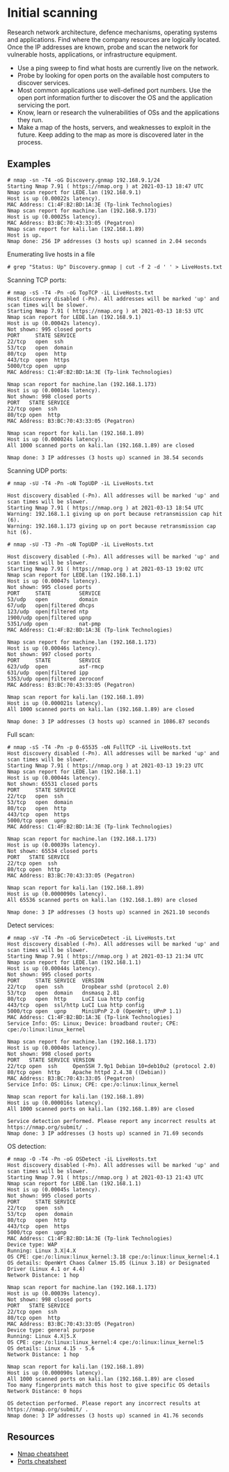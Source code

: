 # Initial scanning

Research network architecture, defence mechanisms, operating systems and applications. Find where the company resources are logically located. Once the IP addresses are known, probe and scan the network for vulnerable hosts, applications, or infrastructure equipment.

* Use a ping sweep to find what hosts are currently live on the network.
* Probe by looking for open ports on the available host computers to discover services.
* Most common applications use well-defined port numbers. Use the open port information further to discover the OS and the application servicing the port.
* Know, learn or research the vulnerabilities of OSs and the applications they run.
* Make a map of the hosts, servers, and weaknesses to exploit in the future. Keep adding to the map as more is discovered later in the process.

## Examples

```
# nmap -sn -T4 -oG Discovery.gnmap 192.168.9.1/24  
Starting Nmap 7.91 ( https://nmap.org ) at 2021-03-13 18:47 UTC
Nmap scan report for LEDE.lan (192.168.9.1)
Host is up (0.00022s latency).
MAC Address: C1:4F:B2:BD:1A:3E (Tp-link Technologies)
Nmap scan report for machine.lan (192.168.9.173)
Host is up (0.00025s latency).
MAC Address: B3:BC:70:43:33:05 (Pegatron)
Nmap scan report for kali.lan (192.168.1.89)
Host is up.
Nmap done: 256 IP addresses (3 hosts up) scanned in 2.04 seconds
```

Enumerating live hosts in a file 

```
# grep "Status: Up" Discovery.gnmap | cut -f 2 -d ' ' > LiveHosts.txt  
```
                                                                                 
Scanning TCP ports:

```
# nmap -sS -T4 -Pn -oG TopTCP -iL LiveHosts.txt
Host discovery disabled (-Pn). All addresses will be marked 'up' and scan times will be slower.
Starting Nmap 7.91 ( https://nmap.org ) at 2021-03-13 18:53 UTC
Nmap scan report for LEDE.lan (192.168.9.1)
Host is up (0.00042s latency).
Not shown: 995 closed ports
PORT     STATE SERVICE
22/tcp   open  ssh
53/tcp   open  domain
80/tcp   open  http
443/tcp  open  https
5000/tcp open  upnp
MAC Address: C1:4F:B2:BD:1A:3E (Tp-link Technologies)

Nmap scan report for machine.lan (192.168.1.173)
Host is up (0.00014s latency).
Not shown: 998 closed ports
PORT   STATE SERVICE
22/tcp open  ssh
80/tcp open  http
MAC Address: B3:BC:70:43:33:05 (Pegatron)

Nmap scan report for kali.lan (192.168.1.89)
Host is up (0.000024s latency).
All 1000 scanned ports on kali.lan (192.168.1.89) are closed

Nmap done: 3 IP addresses (3 hosts up) scanned in 38.54 seconds
```
    
Scanning UDP ports:                                                                         

```
# nmap -sU -T4 -Pn -oN TopUDP -iL LiveHosts.txt

Host discovery disabled (-Pn). All addresses will be marked 'up' and scan times will be slower.
Starting Nmap 7.91 ( https://nmap.org ) at 2021-03-13 18:54 UTC
Warning: 192.168.1.1 giving up on port because retransmission cap hit (6).
Warning: 192.168.1.173 giving up on port because retransmission cap hit (6).

# nmap -sU -T3 -Pn -oN TopUDP -iL LiveHosts.txt                      

Host discovery disabled (-Pn). All addresses will be marked 'up' and scan times will be slower.
Starting Nmap 7.91 ( https://nmap.org ) at 2021-03-13 19:02 UTC
Nmap scan report for LEDE.lan (192.168.1.1)
Host is up (0.00047s latency).
Not shown: 995 closed ports
PORT     STATE         SERVICE
53/udp   open          domain
67/udp   open|filtered dhcps
123/udp  open|filtered ntp
1900/udp open|filtered upnp
5351/udp open          nat-pmp
MAC Address: C1:4F:B2:BD:1A:3E (Tp-link Technologies)

Nmap scan report for machine.lan (192.168.1.173)
Host is up (0.00046s latency).
Not shown: 997 closed ports
PORT     STATE         SERVICE
623/udp  open          asf-rmcp
631/udp  open|filtered ipp
5353/udp open|filtered zeroconf
MAC Address: B3:BC:70:43:33:05 (Pegatron)

Nmap scan report for kali.lan (192.168.1.89)
Host is up (0.000021s latency).
All 1000 scanned ports on kali.lan (192.168.1.89) are closed

Nmap done: 3 IP addresses (3 hosts up) scanned in 1086.87 seconds
```

Full scan:                                                                            

```
# nmap -sS -T4 -Pn -p 0-65535 -oN FullTCP -iL LiveHosts.txt
Host discovery disabled (-Pn). All addresses will be marked 'up' and scan times will be slower.
Starting Nmap 7.91 ( https://nmap.org ) at 2021-03-13 19:23 UTC
Nmap scan report for LEDE.lan (192.168.1.1)
Host is up (0.00044s latency).
Not shown: 65531 closed ports
PORT     STATE SERVICE
22/tcp   open  ssh
53/tcp   open  domain
80/tcp   open  http
443/tcp  open  https
5000/tcp open  upnp
MAC Address: C1:4F:B2:BD:1A:3E (Tp-link Technologies)

Nmap scan report for machine.lan (192.168.1.173)
Host is up (0.00039s latency).
Not shown: 65534 closed ports
PORT   STATE SERVICE
22/tcp open  ssh
80/tcp open  http
MAC Address: B3:BC:70:43:33:05 (Pegatron)

Nmap scan report for kali.lan (192.168.1.89)
Host is up (0.0000090s latency).
All 65536 scanned ports on kali.lan (192.168.1.89) are closed

Nmap done: 3 IP addresses (3 hosts up) scanned in 2621.10 seconds
```

Detect services:

```
# nmap -sV -T4 -Pn -oG ServiceDetect -iL LiveHosts.txt               
Host discovery disabled (-Pn). All addresses will be marked 'up' and scan times will be slower.
Starting Nmap 7.91 ( https://nmap.org ) at 2021-03-13 21:34 UTC
Nmap scan report for LEDE.lan (192.168.1.1)
Host is up (0.00044s latency).
Not shown: 995 closed ports
PORT     STATE SERVICE  VERSION
22/tcp   open  ssh      Dropbear sshd (protocol 2.0)
53/tcp   open  domain   dnsmasq 2.81
80/tcp   open  http     LuCI Lua http config
443/tcp  open  ssl/http LuCI Lua http config
5000/tcp open  upnp     MiniUPnP 2.0 (OpenWrt; UPnP 1.1)
MAC Address: C1:4F:B2:BD:1A:3E (Tp-link Technologies)
Service Info: OS: Linux; Device: broadband router; CPE: cpe:/o:linux:linux_kernel

Nmap scan report for machine.lan (192.168.1.173)
Host is up (0.00040s latency).
Not shown: 998 closed ports
PORT   STATE SERVICE VERSION
22/tcp open  ssh     OpenSSH 7.9p1 Debian 10+deb10u2 (protocol 2.0)
80/tcp open  http    Apache httpd 2.4.38 ((Debian))
MAC Address: B3:BC:70:43:33:05 (Pegatron)
Service Info: OS: Linux; CPE: cpe:/o:linux:linux_kernel

Nmap scan report for kali.lan (192.168.1.89)
Host is up (0.000016s latency).
All 1000 scanned ports on kali.lan (192.168.1.89) are closed

Service detection performed. Please report any incorrect results at https://nmap.org/submit/ .
Nmap done: 3 IP addresses (3 hosts up) scanned in 71.69 seconds
```

OS detection:

```                                                           
# nmap -O -T4 -Pn -oG OSDetect -iL LiveHosts.txt        
Host discovery disabled (-Pn). All addresses will be marked 'up' and scan times will be slower.
Starting Nmap 7.91 ( https://nmap.org ) at 2021-03-13 21:43 UTC
Nmap scan report for LEDE.lan (192.168.1.1)
Host is up (0.00045s latency).
Not shown: 995 closed ports
PORT     STATE SERVICE
22/tcp   open  ssh
53/tcp   open  domain
80/tcp   open  http
443/tcp  open  https
5000/tcp open  upnp
MAC Address: C1:4F:B2:BD:1A:3E (Tp-link Technologies)
Device type: WAP
Running: Linux 3.X|4.X
OS CPE: cpe:/o:linux:linux_kernel:3.18 cpe:/o:linux:linux_kernel:4.1
OS details: OpenWrt Chaos Calmer 15.05 (Linux 3.18) or Designated Driver (Linux 4.1 or 4.4)
Network Distance: 1 hop

Nmap scan report for machine.lan (192.168.1.173)
Host is up (0.00039s latency).
Not shown: 998 closed ports
PORT   STATE SERVICE
22/tcp open  ssh
80/tcp open  http
MAC Address: B3:BC:70:43:33:05 (Pegatron)
Device type: general purpose
Running: Linux 4.X|5.X
OS CPE: cpe:/o:linux:linux_kernel:4 cpe:/o:linux:linux_kernel:5
OS details: Linux 4.15 - 5.6
Network Distance: 1 hop

Nmap scan report for kali.lan (192.168.1.89)
Host is up (0.000090s latency).
All 1000 scanned ports on kali.lan (192.168.1.89) are closed
Too many fingerprints match this host to give specific OS details
Network Distance: 0 hops

OS detection performed. Please report any incorrect results at https://nmap.org/submit/ .
Nmap done: 3 IP addresses (3 hosts up) scanned in 41.76 seconds
```

## Resources

* [Nmap cheatsheet](https://github.com/tymyrddin/nest-egg/blob/main/cheatsheets/Nmap-cheatsheet.md)
* [Ports cheatsheet](https://github.com/tymyrddin/nest-egg/blob/main/cheatsheets/Ports-cheatsheet.md)
